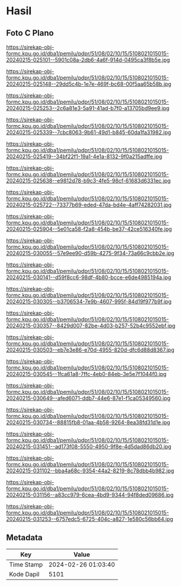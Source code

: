 # Hasil

## Foto C Plano

https://sirekap-obj-formc.kpu.go.id/dba1/pemilu/pdpr/51/08/02/10/15/5108021015015-20240215-025101--5901c08a-2db6-4a6f-914d-0495ca3f8b5e.jpg

https://sirekap-obj-formc.kpu.go.id/dba1/pemilu/pdpr/51/08/02/10/15/5108021015015-20240215-025148--29dd5c4b-1e7e-469f-bc68-00f5aa65b58b.jpg

https://sirekap-obj-formc.kpu.go.id/dba1/pemilu/pdpr/51/08/02/10/15/5108021015015-20240215-025253--2c6a81e3-5a91-41ad-b7f0-a13705bd9ee9.jpg

https://sirekap-obj-formc.kpu.go.id/dba1/pemilu/pdpr/51/08/02/10/15/5108021015015-20240215-025339--7cbc8063-9b61-49d1-b845-60da1fa31982.jpg

https://sirekap-obj-formc.kpu.go.id/dba1/pemilu/pdpr/51/08/02/10/15/5108021015015-20240215-025419--34bf22f1-19a1-4e1a-8132-9f0a215adffe.jpg

https://sirekap-obj-formc.kpu.go.id/dba1/pemilu/pdpr/51/08/02/10/15/5108021015015-20240215-025638--e9812d78-b9c3-4fe5-98cf-61683d6331ec.jpg

https://sirekap-obj-formc.kpu.go.id/dba1/pemilu/pdpr/51/08/02/10/15/5108021015015-20240215-025722--73377b69-eded-47da-bd4e-4aff74282031.jpg

https://sirekap-obj-formc.kpu.go.id/dba1/pemilu/pdpr/51/08/02/10/15/5108021015015-20240215-025904--5e01ca58-f2a8-454b-be37-42ce516340fe.jpg

https://sirekap-obj-formc.kpu.go.id/dba1/pemilu/pdpr/51/08/02/10/15/5108021015015-20240215-030055--57e9ee90-d59b-4275-9f34-73a66c9cbb2e.jpg

https://sirekap-obj-formc.kpu.go.id/dba1/pemilu/pdpr/51/08/02/10/15/5108021015015-20240215-030141--d59f8cc6-98df-4b80-bcce-e6de4985194a.jpg

https://sirekap-obj-formc.kpu.go.id/dba1/pemilu/pdpr/51/08/02/10/15/5108021015015-20240215-030305--b3706534-7e9b-4607-995f-84d19f977b9f.jpg

https://sirekap-obj-formc.kpu.go.id/dba1/pemilu/pdpr/51/08/02/10/15/5108021015015-20240215-030357--8429d007-82be-4d03-b257-52b4c9552ebf.jpg

https://sirekap-obj-formc.kpu.go.id/dba1/pemilu/pdpr/51/08/02/10/15/5108021015015-20240215-030503--eb7e3e86-e70d-4955-820d-dfc6d88d8367.jpg

https://sirekap-obj-formc.kpu.go.id/dba1/pemilu/pdpr/51/08/02/10/15/5108021015015-20240215-030545--1fca61a8-7ffc-4eb0-84eb-3e5e7f1044f0.jpg

https://sirekap-obj-formc.kpu.go.id/dba1/pemilu/pdpr/51/08/02/10/15/5108021015015-20240215-030649--afed6071-ddb7-44e6-87e1-f1ca05349560.jpg

https://sirekap-obj-formc.kpu.go.id/dba1/pemilu/pdpr/51/08/02/10/15/5108021015015-20240215-030734--88815fb8-01aa-4b58-9264-8ea38fd31d1e.jpg

https://sirekap-obj-formc.kpu.go.id/dba1/pemilu/pdpr/51/08/02/10/15/5108021015015-20240215-031451--ad173f08-5550-4950-9f8e-4d5dad86db20.jpg

https://sirekap-obj-formc.kpu.go.id/dba1/pemilu/pdpr/51/08/02/10/15/5108021015015-20240215-031102--bba4a68c-9354-44a2-8219-8c78dbb4b982.jpg

https://sirekap-obj-formc.kpu.go.id/dba1/pemilu/pdpr/51/08/02/10/15/5108021015015-20240215-031156--a83cc979-6cea-4bd9-9344-94f8ded09686.jpg

https://sirekap-obj-formc.kpu.go.id/dba1/pemilu/pdpr/51/08/02/10/15/5108021015015-20240215-031253--6757edc5-6725-404c-a827-1e580c56bb64.jpg


## Metadata

| Key        | Value               |
| ---------- | ------------------- |
| Time Stamp | 2024-02-26 01:03:40 |
| Kode Dapil | 5101                |



